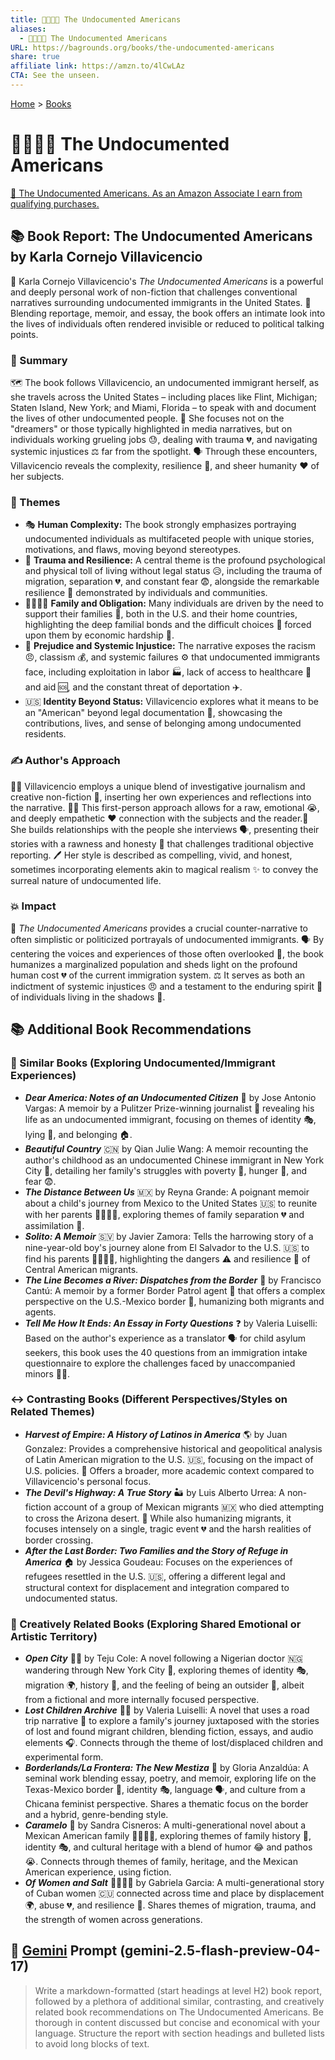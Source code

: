 ```yaml
---
title: 🚫📄🇺🇸 The Undocumented Americans
aliases:
  - 🚫📄🇺🇸 The Undocumented Americans
URL: https://bagrounds.org/books/the-undocumented-americans
share: true
affiliate link: https://amzn.to/4lCwLAz
CTA: See the unseen.
---
```

[Home](../index.md) > [Books](./index.md)  
# 🚫📄🇺🇸 The Undocumented Americans  
[🛒 The Undocumented Americans. As an Amazon Associate I earn from qualifying purchases.](https://amzn.to/4lCwLAz)  
  
## 📚 Book Report: The Undocumented Americans by Karla Cornejo Villavicencio  
  
👤 Karla Cornejo Villavicencio's *The Undocumented Americans* is a powerful and deeply personal work of non-fiction that challenges conventional narratives surrounding undocumented immigrants in the United States. 📝 Blending reportage, memoir, and essay, the book offers an intimate look into the lives of individuals often rendered invisible or reduced to political talking points.  
  
### 📝 Summary  
  
🗺️ The book follows Villavicencio, an undocumented immigrant herself, as she travels across the United States – including places like Flint, Michigan; Staten Island, New York; and Miami, Florida – to speak with and document the lives of other undocumented people. 🌟 She focuses not on the "dreamers" or those typically highlighted in media narratives, but on individuals working grueling jobs 😓, dealing with trauma 💔, and navigating systemic injustices ⚖️ far from the spotlight. 🗣️ Through these encounters, Villavicencio reveals the complexity, resilience 💪, and sheer humanity ❤️ of her subjects.  
  
### 🔑 Themes  
  
* 🎭 **Human Complexity:** The book strongly emphasizes portraying undocumented individuals as multifaceted people with unique stories, motivations, and flaws, moving beyond stereotypes.  
* 🤕 **Trauma and Resilience:** A central theme is the profound psychological and physical toll of living without legal status 😥, including the trauma of migration, separation 💔, and constant fear 😨, alongside the remarkable resilience 💪 demonstrated by individuals and communities.  
* 👨‍👩‍👧‍👦 **Family and Obligation:** Many individuals are driven by the need to support their families 💖, both in the U.S. and their home countries, highlighting the deep familial bonds and the difficult choices 🤔 forced upon them by economic hardship 💸.  
* 🚫 **Prejudice and Systemic Injustice:** The narrative exposes the racism 😠, classism 💰, and systemic failures ⚙️ that undocumented immigrants face, including exploitation in labor 🏭, lack of access to healthcare 🏥 and aid 🆘, and the constant threat of deportation ✈️.  
* 🇺🇸 **Identity Beyond Status:** Villavicencio explores what it means to be an "American" beyond legal documentation 📜, showcasing the contributions, lives, and sense of belonging among undocumented residents.  
  
### ✍️ Author's Approach  
  
🕵️‍♀️ Villavicencio employs a unique blend of investigative journalism and creative non-fiction 🎨, inserting her own experiences and reflections into the narrative. 🙋‍♀️ This first-person approach allows for a raw, emotional 😭, and deeply empathetic ❤️ connection with the subjects and the reader.🤝 She builds relationships with the people she interviews 🗣️, presenting their stories with a rawness and honesty 💯 that challenges traditional objective reporting. 🖊️ Her style is described as compelling, vivid, and honest, sometimes incorporating elements akin to magical realism ✨ to convey the surreal nature of undocumented life.  
  
### 💥 Impact  
  
🌟 *The Undocumented Americans* provides a crucial counter-narrative to often simplistic or politicized portrayals of undocumented immigrants. 🗣️ By centering the voices and experiences of those often overlooked 👀, the book humanizes a marginalized population and sheds light on the profound human cost 💔 of the current immigration system. ⚖️ It serves as both an indictment of systemic injustices 😠 and a testament to the enduring spirit 💪 of individuals living in the shadows 👤.  
  
## 📚 Additional Book Recommendations  
  
### 🤝 Similar Books (Exploring Undocumented/Immigrant Experiences)  
  
* ***Dear America: Notes of an Undocumented Citizen*** 👤 by Jose Antonio Vargas: A memoir by a Pulitzer Prize-winning journalist 🌟 revealing his life as an undocumented immigrant, focusing on themes of identity 🎭, lying 🤥, and belonging 🏠.  
* ***Beautiful Country*** 🇨🇳 by Qian Julie Wang: A memoir recounting the author's childhood as an undocumented Chinese immigrant in New York City 🍎, detailing her family's struggles with poverty 💸, hunger 🍜, and fear 😨.  
* ***The Distance Between Us*** 🇲🇽 by Reyna Grande: A poignant memoir about a child's journey from Mexico to the United States 🇺🇸 to reunite with her parents 👨‍👩‍👧‍👦, exploring themes of family separation 💔 and assimilation 🤝.  
* ***Solito: A Memoir*** 🇸🇻 by Javier Zamora: Tells the harrowing story of a nine-year-old boy's journey alone from El Salvador to the U.S. 🇺🇸 to find his parents 👨‍👩‍👧‍👦, highlighting the dangers ⚠️ and resilience 💪 of Central American migrants.  
* ***The Line Becomes a River: Dispatches from the Border*** 🌵 by Francisco Cantú: A memoir by a former Border Patrol agent 👮 that offers a complex perspective on the U.S.-Mexico border 🚧, humanizing both migrants and agents.  
* ***Tell Me How It Ends: An Essay in Forty Questions*** ❓ by Valeria Luiselli: Based on the author's experience as a translator 🗣️ for child asylum seekers, this book uses the 40 questions from an immigration intake questionnaire to explore the challenges faced by unaccompanied minors 👦👧.  
  
### ↔️ Contrasting Books (Different Perspectives/Styles on Related Themes)  
  
* ***Harvest of Empire: A History of Latinos in America*** 🌎 by Juan Gonzalez: Provides a comprehensive historical and geopolitical analysis of Latin American migration to the U.S. 🇺🇸, focusing on the impact of U.S. policies. 📝 Offers a broader, more academic context compared to Villavicencio's personal focus.  
* ***The Devil's Highway: A True Story*** 🏜️ by Luis Alberto Urrea: A non-fiction account of a group of Mexican migrants 🇲🇽 who died attempting to cross the Arizona desert. 🌵 While also humanizing migrants, it focuses intensely on a single, tragic event 💔 and the harsh realities of border crossing.  
* ***After the Last Border: Two Families and the Story of Refuge in America*** 🏠 by Jessica Goudeau: Focuses on the experiences of refugees resettled in the U.S. 🇺🇸, offering a different legal and structural context for displacement and integration compared to undocumented status.  
  
### 🎨 Creatively Related Books (Exploring Shared Emotional or Artistic Territory)  
  
* ***Open City*** 🚶‍♂️ by Teju Cole: A novel following a Nigerian doctor 🇳🇬 wandering through New York City 🍎, exploring themes of identity 🎭, migration 🌍, history 📜, and the feeling of being an outsider 👤, albeit from a fictional and more internally focused perspective.  
* ***Lost Children Archive*** 👧👦 by Valeria Luiselli: A novel that uses a road trip narrative 🚗 to explore a family's journey juxtaposed with the stories of lost and found migrant children, blending fiction, essays, and audio elements 🎧. Connects through the theme of lost/displaced children and experimental form.  
* ***Borderlands/La Frontera: The New Mestiza*** 🌵 by Gloria Anzaldúa: A seminal work blending essay, poetry, and memoir, exploring life on the Texas-Mexico border 🚧, identity 🎭, language 🗣️, and culture from a Chicana feminist perspective. Shares a thematic focus on the border and a hybrid, genre-bending style.  
* ***Caramelo*** 🍭 by Sandra Cisneros: A multi-generational novel about a Mexican American family 👨‍👩‍👧‍👦, exploring themes of family history 📜, identity 🎭, and cultural heritage with a blend of humor 😂 and pathos 😭. Connects through themes of family, heritage, and the Mexican American experience, using fiction.  
* ***Of Women and Salt*** 👩‍👩‍👧‍👧 by Gabriela Garcia: A multi-generational story of Cuban women 🇨🇺 connected across time and place by displacement 🌍, abuse 💔, and resilience 💪. Shares themes of migration, trauma, and the strength of women across generations.  
  
## 💬 [Gemini](../software/gemini.md) Prompt (gemini-2.5-flash-preview-04-17)  
> Write a markdown-formatted (start headings at level H2) book report, followed by a plethora of additional similar, contrasting, and creatively related book recommendations on The Undocumented Americans. Be thorough in content discussed but concise and economical with your language. Structure the report with section headings and bulleted lists to avoid long blocks of text.